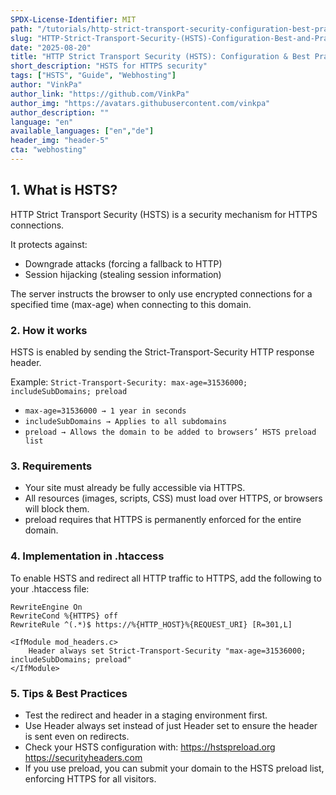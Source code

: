 ```yaml
---
SPDX-License-Identifier: MIT
path: "/tutorials/http-strict-transport-security-configuration-best-practices"
slug: "HTTP-Strict-Transport-Security-(HSTS)-Configuration-Best-and-Practices"
date: "2025-08-20"
title: "HTTP Strict Transport Security (HSTS): Configuration & Best Practices"
short_description: "HSTS for HTTPS security"
tags: ["HSTS", "Guide", "Webhosting"]
author: "VinkPa"
author_link: "https://github.com/VinkPa"
author_img: "https://avatars.githubusercontent.com/vinkpa"
author_description: ""
language: "en"
available_languages: ["en","de"]
header_img: "header-5"
cta: "webhosting"
---
```


## 1. What is HSTS?

HTTP Strict Transport Security (HSTS) is a security mechanism for HTTPS connections.

It protects against:
- Downgrade attacks (forcing a fallback to HTTP)
- Session hijacking (stealing session information)

The server instructs the browser to only use encrypted connections for a specified time (max-age) when connecting to this domain.

### 2. How it works

HSTS is enabled by sending the Strict-Transport-Security HTTP response header.

Example:
`Strict-Transport-Security: max-age=31536000; includeSubDomains; preload`
- `max-age=31536000 → 1 year in seconds`
- `includeSubDomains → Applies to all subdomains`
- `preload → Allows the domain to be added to browsers’ HSTS preload list`

### 3. Requirements
- Your site must already be fully accessible via HTTPS.
- All resources (images, scripts, CSS) must load over HTTPS, or browsers will block them.
- preload requires that HTTPS is permanently enforced for the entire domain.

### 4. Implementation in .htaccess

To enable HSTS and redirect all HTTP traffic to HTTPS, add the following to your .htaccess file:

```# Enforce HTTPS
RewriteEngine On
RewriteCond %{HTTPS} off
RewriteRule ^(.*)$ https://%{HTTP_HOST}%{REQUEST_URI} [R=301,L]
```

```# Set HSTS header
<IfModule mod_headers.c>
    Header always set Strict-Transport-Security "max-age=31536000; includeSubDomains; preload"
</IfModule>
```

### 5. Tips & Best Practices
- Test the redirect and header in a staging environment first.
- Use Header always set instead of just Header set to ensure the header is sent even on redirects.
- Check your HSTS configuration with:
    https://hstspreload.org
    https://securityheaders.com
- If you use preload, you can submit your domain to the HSTS preload list, enforcing HTTPS for all visitors.